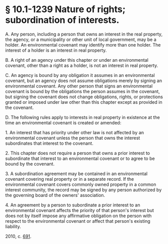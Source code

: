 # § 10.1-1239 Nature of rights; subordination of interests.

<p>A. Any person, including a person that owns an interest in the real property, the agency, or a municipality or other unit of local government, may be a holder. An environmental covenant may identify more than one holder. The interest of a holder is an interest in real property.</p><p>B. A right of an agency under this chapter or under an environmental covenant, other than a right as a holder, is not an interest in real property.</p><p>C. An agency is bound by any obligation it assumes in an environmental covenant, but an agency does not assume obligations merely by signing an environmental covenant. Any other person that signs an environmental covenant is bound by the obligations the person assumes in the covenant, but signing the covenant does not change obligations, rights, or protections granted or imposed under law other than this chapter except as provided in the covenant.</p><p>D. The following rules apply to interests in real property in existence at the time an environmental covenant is created or amended:</p><p>1. An interest that has priority under other law is not affected by an environmental covenant unless the person that owns the interest subordinates that interest to the covenant.</p><p>2. This chapter does not require a person that owns a prior interest to subordinate that interest to an environmental covenant or to agree to be bound by the covenant.</p><p>3. A subordination agreement may be contained in an environmental covenant covering real property or in a separate record. If the environmental covenant covers commonly owned property in a common interest community, the record may be signed by any person authorized by the governing board of the owners' association.</p><p>4. An agreement by a person to subordinate a prior interest to an environmental covenant affects the priority of that person's interest but does not by itself impose any affirmative obligation on the person with respect to the environmental covenant or affect that person's existing liability.</p><p>2010, c. <a href='http://lis.virginia.gov/cgi-bin/legp604.exe?101+ful+CHAP0691'>691</a>.</p>